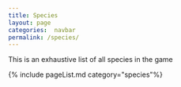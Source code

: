 ```yaml
---
title: Species
layout: page
categories:  navbar
permalink: /species/
---
```

This is an exhaustive list of all species in the game

{% include pageList.md category="species"%}
